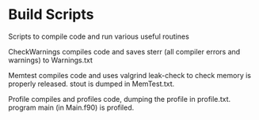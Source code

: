 # Build Scripts
Scripts to compile code and run various useful routines

CheckWarnings compiles code and saves sterr (all compiler errors and warnings) to Warnings.txt

Memtest compiles code and uses valgrind leak-check to check memory is properly released. stout is dumped in MemTest.txt.

Profile compiles and profiles code, dumping the profile in profile.txt. program main (in Main.f90) is profiled.